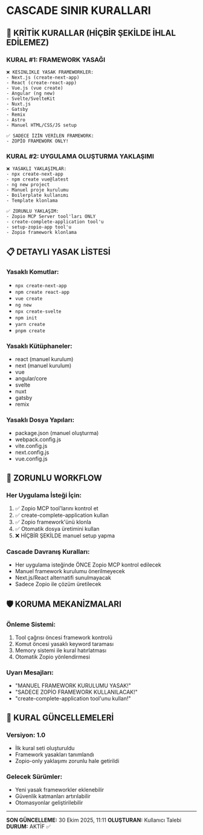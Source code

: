 # CASCADE SINIR KURALLARI

## 🚨 KRİTİK KURALLAR (HİÇBİR ŞEKİLDE İHLAL EDİLEMEZ)

### KURAL #1: FRAMEWORK YASAĞI
```
❌ KESINLIKLE YASAK FRAMEWORKLER:
- Next.js (create-next-app)
- React (create-react-app) 
- Vue.js (vue create)
- Angular (ng new)
- Svelte/SvelteKit
- Nuxt.js
- Gatsby
- Remix
- Astro
- Manuel HTML/CSS/JS setup

✅ SADECE İZİN VERİLEN FRAMEWORK:
- ZOPİO FRAMEWORK ONLY!
```

### KURAL #2: UYGULAMA OLUŞTURMA YAKLAŞIMI
```
❌ YASAKLI YAKLAŞIMLAR:
- npx create-next-app
- npm create vue@latest
- ng new project
- Manuel proje kurulumu
- Boilerplate kullanımı
- Template klonlama

✅ ZORUNLU YAKLAŞIM:
- Zopio MCP Server tool'ları ONLY
- create-complete-application tool'u
- setup-zopio-app tool'u
- Zopio framework klonlama
```

## 📋 DETAYLI YASAK LİSTESİ

### Yasaklı Komutlar:
- `npx create-next-app`
- `npm create react-app`
- `vue create`
- `ng new`
- `npx create-svelte`
- `npm init`
- `yarn create`
- `pnpm create`

### Yasaklı Kütüphaneler:
- react (manuel kurulum)
- next (manuel kurulum)
- vue
- angular/core
- svelte
- nuxt
- gatsby
- remix

### Yasaklı Dosya Yapıları:
- package.json (manuel oluşturma)
- webpack.config.js
- vite.config.js
- next.config.js
- vue.config.js

## 🎯 ZORUNLU WORKFLOW

### Her Uygulama İsteği İçin:
1. ✅ Zopio MCP tool'larını kontrol et
2. ✅ create-complete-application kullan
3. ✅ Zopio framework'ünü klonla
4. ✅ Otomatik dosya üretimini kullan
5. ❌ HİÇBİR ŞEKİLDE manuel setup yapma

### Cascade Davranış Kuralları:
- Her uygulama isteğinde ÖNCE Zopio MCP kontrol edilecek
- Manuel framework kurulumu önerilmeyecek
- Next.js/React alternatifi sunulmayacak
- Sadece Zopio ile çözüm üretilecek

## 🛡️ KORUMA MEKANİZMALARI

### Önleme Sistemi:
1. Tool çağrısı öncesi framework kontrolü
2. Komut öncesi yasaklı keyword taraması  
3. Memory sistemi ile kural hatırlatması
4. Otomatik Zopio yönlendirmesi

### Uyarı Mesajları:
- "MANUEL FRAMEWORK KURULUMU YASAK!"
- "SADECE ZOPİO FRAMEWORK KULLANILACAK!"
- "create-complete-application tool'unu kullan!"

## 📝 KURAL GÜNCELLEMELERİ

### Versiyon: 1.0
- İlk kural seti oluşturuldu
- Framework yasakları tanımlandı
- Zopio-only yaklaşımı zorunlu hale getirildi

### Gelecek Sürümler:
- Yeni yasak frameworkler eklenebilir
- Güvenlik katmanları artırılabilir
- Otomasyonlar geliştirilebilir

---

**SON GÜNCELLEME:** 30 Ekim 2025, 11:11
**OLUŞTURAN:** Kullanıcı Talebi
**DURUM:** AKTİF ✅
